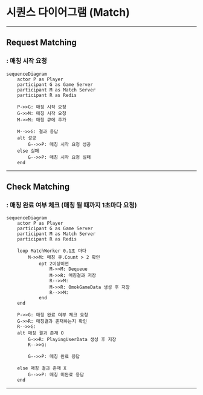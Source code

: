 # 시퀀스 다이어그램 (Match)
------------------------------
## Request Matching 
### : 매칭 시작 요청

```mermaid
sequenceDiagram
	actor P as Player
	participant G as Game Server
	participant M as Match Server
	participant R as Redis

	P->>G: 매칭 시작 요청
	G->>M: 매칭 시작 요청
	M->>M: 매칭 큐에 추가

	M-->>G: 결과 응답
	alt 성공
		G-->>P: 매칭 시작 요청 성공
	else 실패
		G-->>P: 매칭 시작 요청 실패
	end

```

------------------------------

## Check Matching 
### : 매칭 완료 여부 체크 (매칭 될 때까지 1초마다 요청)
```mermaid
sequenceDiagram
	actor P as Player
	participant G as Game Server
	participant M as Match Server
	participant R as Redis

	loop MatchWorker 0.1초 마다
		M->>M: 매칭 큐.Count > 2 확인
			opt 2이상이면
				M->>M: Dequeue
				M->>R: 매칭결과 저장
				R-->>M: 
				M->>R: OmokGameData 생성 후 저장
				R-->>M: 
			end
	end

	P->>G: 매칭 완료 여부 체크 요청
	G->>R: 매칭결과 존재하는지 확인
	R-->>G: 
	alt 매칭 결과 존재 O
		G->>R: PlayingUserData 생성 후 저장
		R-->>G:  

		G-->>P: 매칭 완료 응답
	
	else 매칭 결과 존재 X
		G-->>P: 매칭 미완료 응답
	end

```

------------------------------


